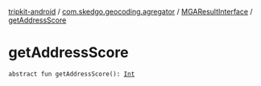 [tripkit-android](../../index.md) / [com.skedgo.geocoding.agregator](../index.md) / [MGAResultInterface](index.md) / [getAddressScore](./get-address-score.md)

# getAddressScore

`abstract fun getAddressScore(): `[`Int`](https://kotlinlang.org/api/latest/jvm/stdlib/kotlin/-int/index.html)